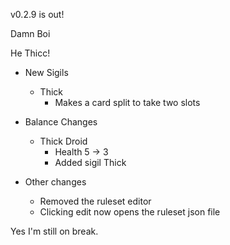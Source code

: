 v0.2.9 is out!

Damn Boi

He Thicc!

* New Sigils
    * Thick
        * Makes a card split to take two slots

* Balance Changes
    * Thick Droid
        * Health 5 -> 3
        * Added sigil Thick

* Other changes
    * Removed the ruleset editor
    * Clicking edit now opens the ruleset json file

Yes I'm still on break.
